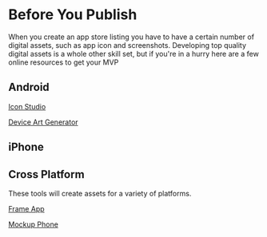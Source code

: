 # Before You Publish

When you create an app store listing you have to have a certain number of digital assets, such as app icon and screenshots. Developing top quality digital assets is a whole other skill set, but if you're in a hurry here are a few online resources to get your MVP 

## Android

<a href="http://romannurik.github.io/AndroidAssetStudio/icons-launcher.html#foreground.space.trim=1&foreground.space.pad=0&foreColor=607d8b%2C0&crop=0&backgroundShape=square&backColor=ffffff%2C100&effects=none" target="_blank"> Icon Studio</a>

<a href="https://developer.android.com/distribute/tools/promote/device-art.html" target="_blank">Device Art Generator</a>

## iPhone

## Cross Platform

These tools will create assets for a variety of platforms.

<a href="http://www.appdemostore.com/frameapp" target="_blank">Frame App</a>

<a href="http://mockuphone.com/" target="_blank">Mockup Phone</a>